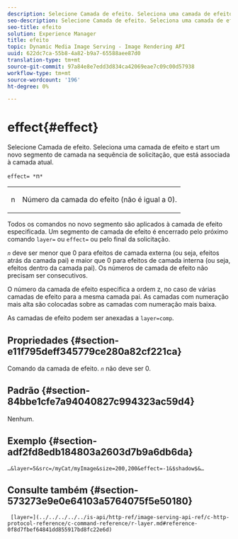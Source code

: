 ```yaml
---
description: Selecione Camada de efeito. Seleciona uma camada de efeito e start um novo segmento de camada na sequência de solicitação, que está associada à camada atual.
seo-description: Selecione Camada de efeito. Seleciona uma camada de efeito e start um novo segmento de camada na sequência de solicitação, que está associada à camada atual.
seo-title: efeito
solution: Experience Manager
title: efeito
topic: Dynamic Media Image Serving - Image Rendering API
uuid: 622dc7ca-55b8-4a82-b9a7-65588aee87d0
translation-type: tm+mt
source-git-commit: 97a84e8e7edd3d834ca42069eae7c09c00d57938
workflow-type: tm+mt
source-wordcount: '196'
ht-degree: 0%

---
```



# effect{#effect}

Selecione Camada de efeito. Seleciona uma camada de efeito e start um novo segmento de camada na sequência de solicitação, que está associada à camada atual.

`effect= *`n`*`

<table id="simpletable_C48DABF486604D2B9F3CBC1CD01AC76D"> 
 <tr class="strow"> 
  <td class="stentry"> <p><span class="codeph"> <span class="varname"> n</span></span> </p> </td> 
  <td class="stentry"> <p>Número da camada do efeito (não é igual a 0). </p></td> 
 </tr> 
</table>

Todos os comandos no novo segmento são aplicados à camada de efeito especificada. Um segmento de camada de efeito é encerrado pelo próximo comando `layer=` ou `effect=` ou pelo final da solicitação.

*`n`* deve ser menor que 0 para efeitos de camada externa (ou seja, efeitos atrás da camada pai) e maior que 0 para efeitos de camada interna (ou seja, efeitos dentro da camada pai). Os números de camada de efeito não precisam ser consecutivos.

O número da camada de efeito especifica a ordem z, no caso de várias camadas de efeito para a mesma camada pai. As camadas com numeração mais alta são colocadas sobre as camadas com numeração mais baixa.

As camadas de efeito podem ser anexadas a `layer=comp`.

## Propriedades {#section-e11f795deff345779ce280a82cf221ca}

Comando da camada de efeito. *`n`* não deve ser 0.

## Padrão {#section-84bbe1cfe7a94040827c994323ac59d4}

Nenhum.

## Exemplo {#section-adf2fd8edb184803a2603d7b9a6db6da}

`…&layer=5&src=/myCat/myImage&size=200,200&effect=-1&$shadow$&…`

## Consulte também {#section-573273e9e0e64103a5764075f5e50180}

` [layer=](../../../../../is-api/http-ref/image-serving-api-ref/c-http-protocol-reference/c-command-reference/r-layer.md#reference-0f8d7fbef64841dd855917bd8fc22e6d)`
